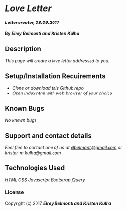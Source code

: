 # _Love Letter_

#### _Letter creator, 08.09.2017_

#### By _Elrey Belmonti and Kristen Kulha_

## Description

_This page will create a love letter addressed to you._

## Setup/Installation Requirements

* _Clone or download this Github repo_
* _Open index.html with web browser of your choice_

## Known Bugs

_No known bugs_

## Support and contact details

_Feel free to contact one of us at elbelmonti@gmail.com or kristen.m.kulha@gmail.com_

## Technologies Used

_HTML CSS Javascript Bootstrap jQuery_

### License


Copyright (c) 2017 **_Elrey Belmonti and Kristen Kulha_**
